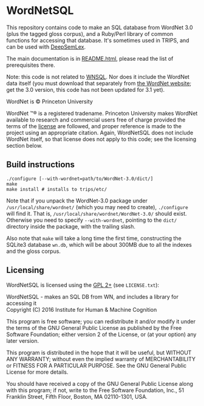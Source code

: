 # WordNetSQL #

This repository contains code to make an SQL database from WordNet 3.0 (plus the tagged gloss corpus), and a Ruby/Perl library of common functions for accessing that database. It's sometimes used in TRIPS, and can be used with [DeepSemLex](http://github.com/wdebeaum/DeepSemLex). 

The main documentation is in [README.html](README.html), please read the list of prerequisites there.

Note: this code is not related to [WNSQL](http://wnsql.sourceforge.net/). Nor does it include the WordNet data itself (you must download that separately from [the WordNet website](http://wordnet.princeton.edu/); get the 3.0 version, this code has not been updated for 3.1 yet).

WordNet is © Princeton University

WordNet ™® is a registered tradename.
Princeton University makes WordNet available to research and commercial users free of charge provided the terms of the [license](http://wordnet.princeton.edu/wordnet/license/) are followed, and proper reference is made to the project using an appropriate citation. Again, WordNetSQL does not include WordNet itself, so that license does not apply to this code; see the licensing section below.

## Build instructions ##

    ./configure [--with-wordnet=path/to/WordNet-3.0/dict/]
    make
    make install # installs to trips/etc/

Note that if you unpack the WordNet-3.0 package under `/usr/local/share/wordnet/` (which you may need to create), `./configure` will find it. That is, `/usr/local/share/wordnet/WordNet-3.0/` should exist. Otherwise you need to specify `--with-wordnet`, pointing to the `dict/` directory inside the package, with the trailing slash.

Also note that `make` will take a long time the first time, constructing the SQLite3 database `wn.db`, which will be about 300MB due to all the indexes and the gloss corpus.

## Licensing ##

WordNetSQL is licensed using the [GPL 2+](http://www.gnu.org/licenses/old-licenses/gpl-2.0.en.html) (see `LICENSE.txt`):

WordNetSQL - makes an SQL DB from WN, and includes a library for accessing it  
Copyright (C) 2016  Institute for Human & Machine Cognition

This program is free software; you can redistribute it and/or
modify it under the terms of the GNU General Public License
as published by the Free Software Foundation; either version 2
of the License, or (at your option) any later version.

This program is distributed in the hope that it will be useful,
but WITHOUT ANY WARRANTY; without even the implied warranty of
MERCHANTABILITY or FITNESS FOR A PARTICULAR PURPOSE.  See the
GNU General Public License for more details.

You should have received a copy of the GNU General Public License
along with this program; if not, write to the Free Software
Foundation, Inc., 51 Franklin Street, Fifth Floor, Boston, MA  02110-1301, USA.
